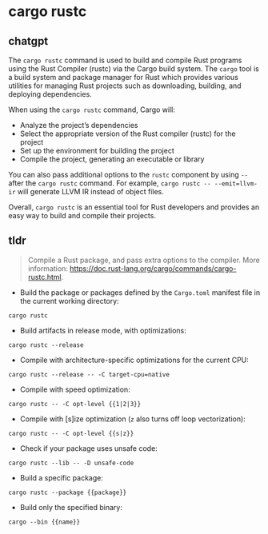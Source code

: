 # cargo rustc 
## chatgpt 
The `cargo rustc` command is used to build and compile Rust programs using the Rust Compiler (rustc) via the Cargo build system. The `cargo` tool is a build system and package manager for Rust which provides various utilities for managing Rust projects such as downloading, building, and deploying dependencies.

When using the `cargo rustc` command, Cargo will:

- Analyze the project’s dependencies
- Select the appropriate version of the Rust compiler (rustc) for the project
- Set up the environment for building the project
- Compile the project, generating an executable or library

You can also pass additional options to the `rustc` component by using `--` after the `cargo rustc` command. For example, `cargo rustc -- --emit=llvm-ir` will generate LLVM IR instead of object files. 

Overall, `cargo rustc` is an essential tool for Rust developers and provides an easy way to build and compile their projects. 

## tldr 
 
> Compile a Rust package, and pass extra options to the compiler.
> More information: <https://doc.rust-lang.org/cargo/commands/cargo-rustc.html>.

- Build the package or packages defined by the `Cargo.toml` manifest file in the current working directory:

`cargo rustc`

- Build artifacts in release mode, with optimizations:

`cargo rustc --release`

- Compile with architecture-specific optimizations for the current CPU:

`cargo rustc --release -- -C target-cpu=native`

- Compile with speed optimization:

`cargo rustc -- -C opt-level {{1|2|3}}`

- Compile with [s]ize optimization (`z` also turns off loop vectorization):

`cargo rustc -- -C opt-level {{s|z}}`

- Check if your package uses unsafe code:

`cargo rustc --lib -- -D unsafe-code`

- Build a specific package:

`cargo rustc --package {{package}}`

- Build only the specified binary:

`cargo --bin {{name}}`
